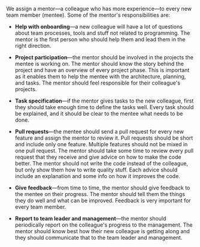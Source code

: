 We assign a mentor—a colleague who has more experience—to every new team member (mentee). Some of the mentor's responsibilities are:

* **Help with onboarding**—a new colleague will have a lot of questions about team processes, tools and stuff not related to programming. The mentor is the first person who should help them and lead them in the right direction.

* **Project participation**—the mentor should be involved in the projects the mentee is working on. The mentor should know the story behind the project and have an overview of every project phase. This is important as it enables them to help the mentee with the architecture, planning, and tasks. The mentor should feel responsible for their colleague's projects.

* **Task specification**—if the mentor gives tasks to the new colleague, first they should take enough time to define the tasks well. Every task should be explained, and it should be clear to the mentee what needs to be done.

* **Pull requests**—the mentee should send a pull request for every new feature and assign the mentor to review it. Pull requests should be short and include only one feature. Multiple features should not be mixed in one pull request. The mentor should take some time to review every pull request that they receive and give advice on how to make the code better. The mentor should not write the code instead of the colleague, but only show them how to write quality stuff. Each advice should include an explanation and some info on how it improves the code.

* **Give feedback**—from time to time, the mentor should give feedback to the mentee on their progress. The mentor should tell them the things they do well and what can be improved. Feedback is very important for every team member.

* **Report to team leader and management**—the mentor should periodically report on the colleague's progress to the management. The mentor should know best how their new colleague is getting along and they should communicate that to the team leader and management.
